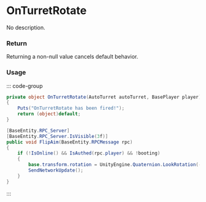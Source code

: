 # OnTurretRotate
<Badge type="info" text="Turret"/>[<Badge type="danger" text="Carbon Compatible"/>](https://github.com/CarbonCommunity/Carbon)[<Badge type="warning" text="Oxide Compatible"/>](https://github.com/OxideMod/Oxide.Rust)
No description.
### Return
Returning a non-null value cancels default behavior.

### Usage
::: code-group
```csharp [Example]
private object OnTurretRotate(AutoTurret autoTurret, BasePlayer player)
{
	Puts("OnTurretRotate has been fired!");
	return (object)default;
}
```
```csharp [Source — Assembly-CSharp @ AutoTurret]
[BaseEntity.RPC_Server]
[BaseEntity.RPC_Server.IsVisible(3f)]
public void FlipAim(BaseEntity.RPCMessage rpc)
{
	if (!IsOnline() && IsAuthed(rpc.player) && !booting)
	{
		base.transform.rotation = UnityEngine.Quaternion.LookRotation(-base.transform.forward, base.transform.up);
		SendNetworkUpdate();
	}
}

```
:::
